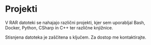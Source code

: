 # Projekti
V RAR datoteki se nahajajo različni projekti, kjer sem uporabljal Bash, Docker, Python, CSharp in C++ ter različne knjižnice.

Stisnjena datoteka je zaščitena s ključem. Za dostop me kontaktirajte.
